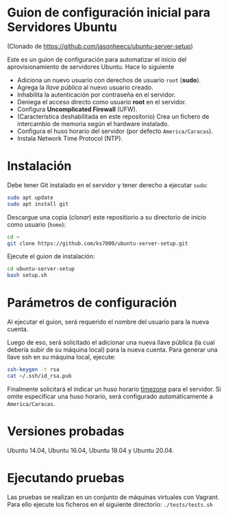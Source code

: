 # Guion de configuración inicial para Servidores Ubuntu

(Clonado de https://github.com/jasonheecs/ubuntu-server-setup)

Este es un guion de configuración para automatizar el inicio del aprovisionamiento de servidores Ubuntu. Hace lo siguiente
* Adiciona un nuevo usuario con derechos de usuario `root` (**sudo**).
* Agrega la _llave pública_ al nuevo usuario creado.
* Inhabilita la autenticación por contraseña en el servidor.
* Deniega el acceso directo como usuario **root** en el servidor.
* Configura **Uncomplicated Firewall** (UFW).
* (Característica deshabilitada en este repositorio) Crea un fichero de intercambio de memoria según el hardware instalado.
* Configura el huso horario del servidor (por defecto `America/Caracas`).
* Instala Network Time Protocol (NTP).

# Instalación
Debe tener Git instalado en el servidor y tener derecho a ejecutar `sudo`:
```bash
sudo apt update
sudo apt install git
```

Descargue una copia (*clonar*) este repositiorio a su directorio de inicio como usuario (`home`):
```bash
cd ~
git clone https://github.com/ks7000/ubuntu-server-setup.git
```

Ejecute el guion de instalación:
```bash
cd ubuntu-server-setup
bash setup.sh
```

# Parámetros de configuración
Al ejecutar el guion, será requerido el nombre del usuario para la nueva cuenta.

Luego de eso, será solicitado el adicionar una nueva llave pública (la cual debería subir de su máquina local) para la nueva cuenta. Para generar una llave ssh en su máquina local, ejecute:
```bash
ssh-keygen -t rsa
cat ~/.ssh/id_rsa.pub
```

Finalmente solicitará el indicar un huso horario [timezone](https://en.wikipedia.org/wiki/List_of_tz_database_time_zones) para el servidor. Si omite especificar una huso horario, será configurado automáticamente a `America/Caracas`.

# Versiones probadas
Ubuntu 14.04, Ubuntu 16.04, Ubuntu 18.04 y Ubuntu 20.04.

# Ejecutando pruebas
Las pruebas se realizan en un conjunto de máquinas virtuales con Vagrant. Para ello ejecute los ficheros en el siguiente directorio:
`./tests/tests.sh`
